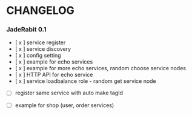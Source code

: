 # CHANGELOG


### JadeRabit 0.1 
- [ x ]  service register 
- [ x ]  service discovery
- [ x ]  config setting 
- [ x ]  example for echo services
- [ x ]  example for more echo services, random choose service nodes
- [ x ]  HTTP API for echo service 
- [ x ]  service loadbalance role - random get service node
- [   ]   register same service with auto make tagId
- [   ]  example for shop (user, order services) 
 




